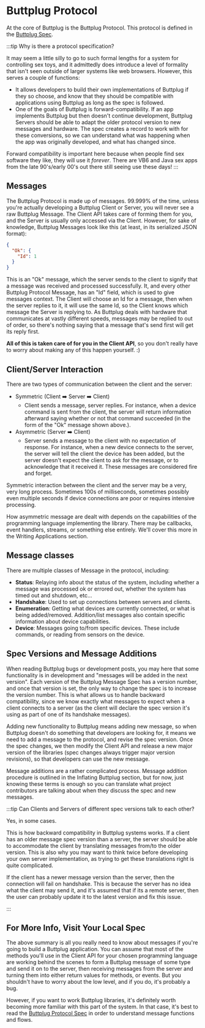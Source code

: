 # Buttplug Protocol

At the core of Buttplug is the Buttplug Protocol. This protocol is defined in the [Buttplug Spec](https://buttplug-spec.docs.buttplug.io).

:::tip Why is there a protocol specification?

It may seem a little silly to go to such formal lengths for a system for controlling sex toys, and it admittedly does introduce a level of formality that isn't seen outside of larger systems like web browsers. However, this serves a couple of functions:

- It allows developers to build their own implementations of Buttplug if they so choose, and know that they should be compatible with applications using Buttplug as long as the spec is followed.
- One of the goals of Buttplug is forward-compatibility. If an app implements Buttplug but then doesn't continue development, Buttplug Servers should be able to adapt the older protocol version to new messages and hardware. The spec creates a record to work with for these conversions, so we can understand what was happening when the app was originally developed, and what has changed since.

Forward compatibility is important here because when people find sex software they like, they will use it *forever*. There are VB6 and Java sex apps from the late 90's/early 00's out there still seeing use these days!
:::

## Messages

The Buttplug Protocol is made up of messages. 99.999% of the time, unless you're actually developing a Buttplug Client or Server, you will never see a raw Buttplug Message. The Client API takes care of forming them for you, and the Server is usually only accessed via the Client. However, for sake of knowledge, Buttplug Messages look like this (at least, in its serialized JSON format):

```json
{
  "Ok": {
    "Id": 1
  }
}
```

This is an "Ok" message, which the server sends to the client to signify that a message was received and processed successfully. It, and every other Buttplug Protocol Message, has an "Id" field, which is used to give messages context. The Client will choose an Id for a message, then when the server replies to it, it will use the same Id, so the Client knows which message the Server is replying to. As Buttplug deals with hardware that communicates at vastly different speeds, messages may be replied to out of order, so there's nothing saying that a message that's send first will get its reply first.

**All of this is taken care of for you in the Client API**, so you don't really have to worry about making any of this happen yourself. :)

## Client/Server Interaction

There are two types of communication between the client and the server:

- Symmetric (Client :arrow_right: Server :arrow_right: Client)
    - Client sends a message, server replies. For instance, when a device command is sent from the client, the server will return information afterward saying whether or not that command succeeded (in the form of the "Ok" message shown above.).
- Asymmetric (Server :arrow_right: Client)
    - Server sends a message to the client with no expectation of response. For instance, when a new device connects to the server, the server will tell the client the device has been added, but the server doesn't expect the client to ask for the message, or to acknowledge that it received it. These messages are considered fire and forget.

Symmetric interaction between the client and the server may be a very, very long process. Sometimes 100s of milliseconds, sometimes possibly even multiple seconds if device connections are poor or requires intensive processing.

How asymmetric message are dealt with depends on the capabilities of the programming language implementing the library. There may be callbacks, event handlers, streams, or something else entirely. We'll cover this more in the Writing Applications section.

## Message classes

There are multiple classes of Message in the protocol, including:

- **Status**: Relaying info about the status of the system, including whether a message was processed ok or errored out, whether the system has timed out and shutdown, etc...
- **Handshake**: Used to set up connections between servers and clients.
- **Enumeration**: Getting what devices are currently connected, or what is being added/removed. Addition/list messages also contain specific information about device capabilities.
- **Device**: Messages going to/from specific devices. These include commands, or reading from sensors on the device.

## Spec Versions and Message Additions

When reading Buttplug bugs or development posts, you may here that some functionality is in development and "messages will be added in the next version". Each version of the Buttplug Message Spec has a version number, and once that version is set, the only way to change the spec is to increase the version number. This is what allows us to handle backward compatibility, since we know exactly what messages to expect when a client connects to a server (as the client will declare the spec version it's using as part of one of its handshake messages).

Adding new functionality to Buttplug means adding new message, so when Buttplug doesn't do something that developers are looking for, it means we need to add a message to the protocol, and revise the spec version. Once the spec changes, we then modify the Client API and release a new major version of the libraries (spec changes always trigger major version revisions), so that developers can use the new message.

Message additions are a rather complicated process. Message addition procedure is outlined in the Inflating Buttplug section, but for now, just knowing these terms is enough so you can translate what project contributors are talking about when they discuss the spec and new messages.

:::tip Can Clients and Servers of different spec versions talk to each other?

Yes, in some cases.

This is how backward compatibility in Buttplug systems works. If a client has an older message spec version than a server, the server should be able to accommodate the client by translating messages from/to the older version. This is also why you may want to think twice before developing your own server implementation, as trying to get these translations right is quite complicated.

If the client has a newer message version than the server, then the connection will fail on handshake. This is because the server has no idea what the client may send it, and it's assumed that if its a remote server, then the user can probably update it to the latest version and fix this issue.

:::

## For More Info, Visit Your Local Spec

The above summary is all you really need to know about messages if you're going to build a Buttplug application. You can assume that most of the methods you'll use in the Client API for your chosen programming language are working behind the scenes to form a Buttplug message of some type and send it on to the server, then receiving messages from the server and turning them into either return values for methods, or events. But you shouldn't have to worry about the low level, and if you do, it's probably a bug.

However, if you want to work Buttplug libraries, it's definitely worth becoming more familiar with this part of the system. In that case, it's best to read the [Buttplug Protocol Spec](https://buttplug-spec.docs.buttplug.io) in order to understand message functions and flows.
